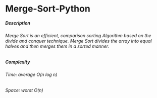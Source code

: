 # Merge-Sort-Python

##### Description
###### Merge Sort is an efficient, comparison sorting Algorithm based on the divide and conquer technique. Merge Sort divides the array into equal halves and then merges them in a sorted manner.
##### Complexity
###### Time: average O(n log n)
###### Space: worst O(n)
